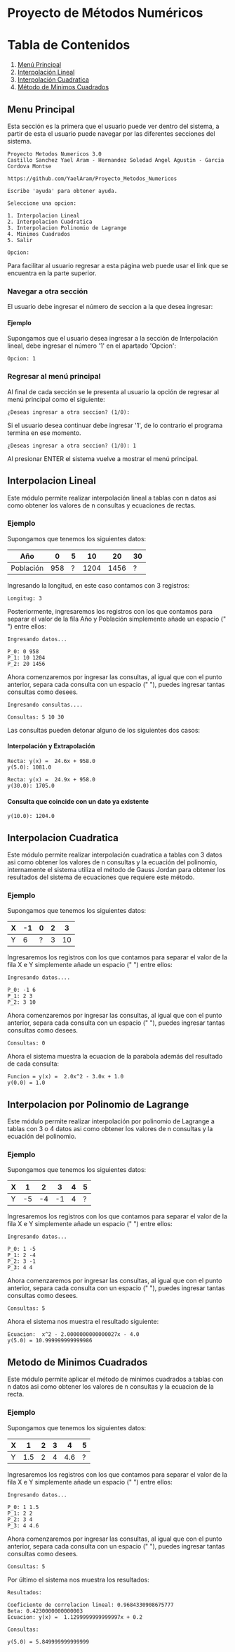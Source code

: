 # Proyecto de Métodos Numéricos

# Tabla de Contenidos
1. [Menú Principal](#menu-principal)
2. [Interpolación Lineal](#interpolacion-lineal)
3. [Interpolación Cuadratica](#interpolacion-cuadratica)
4. [Método de Minimos Cuadrados](#metodo-de-minimos-cuadrados)

## Menu Principal 

Esta sección es la primera que el usuario puede ver dentro del
sistema, a partir de esta el usuario puede navegar por
las diferentes secciones del sistema.

```
Proyecto Metodos Numericos 3.0
Castillo Sanchez Yael Aram - Hernandez Soledad Angel Agustin - Garcia Cordova Montse

https://github.com/YaelAram/Proyecto_Metodos_Numericos

Escribe 'ayuda' para obtener ayuda.

Seleccione una opcion:

1. Interpolacion Lineal
2. Interpolacion Cuadratica
3. Interpolacion Polinomio de Lagrange
4. Minimos Cuadrados
5. Salir

Opcion:
```

Para facilitar al usuario regresar a esta página web puede usar el link 
que se encuentra en la parte superior.

### Navegar a otra sección

El usuario debe ingresar el número de seccion a la que desea ingresar:

#### Ejemplo

Supongamos que el usuario desea ingresar a la sección de Interpolación 
lineal, debe ingresar el número '1' en el apartado 'Opcion':

```
Opcion: 1
```

### Regresar al menú principal

Al final de cada sección se le presenta al usuario la opción de regresar 
al menú principal como el siguiente:

```
¿Deseas ingresar a otra seccion? (1/0):
```

Si el usuario desea continuar debe ingresar '1', de lo contrario el 
programa termina en ese momento.

```
¿Deseas ingresar a otra seccion? (1/0): 1
```

Al presionar ENTER el sistema vuelve a mostrar el menú principal.

## Interpolacion Lineal

Este módulo permite realizar interpolación lineal a tablas
con n datos asi como obtener los valores de n consultas y 
ecuaciones de rectas.

### Ejemplo

Supongamos que tenemos los siguientes datos:

Año | 0 | 5 | 10 | 20 | 30
--- | --- | --- | --- |--- |--- 
Población | 958 | ? | 1204 | 1456 | ?

Ingresando la longitud, en este caso contamos con 3 registros:

```
Longitug: 3
```
Posteriormente, ingresaremos los registros con los que contamos
para separar el valor de la fila Año y Población simplemente
añade un espacio (" ") entre ellos:
```
Ingresando datos...

P_0: 0 958
P_1: 10 1204
P_2: 20 1456
```

Ahora comenzaremos por ingresar las consultas, al igual que con
el punto anterior, separa cada consulta con un espacio (" "),
puedes ingresar tantas consultas como desees.

```
Ingresando consultas....

Consultas: 5 10 30
```
Las consultas pueden detonar alguno de los siguientes dos casos:
#### Interpolación y Extrapolación
```
Recta: y(x) =  24.6x + 958.0
y(5.0): 1081.0

Recta: y(x) =  24.9x + 958.0
y(30.0): 1705.0
```

#### Consulta que coincide con un dato ya existente

```
y(10.0): 1204.0
```

## Interpolacion Cuadratica

Este módulo permite realizar interpolación cuadratica a tablas 
con 3 datos asi como obtener los valores de n consultas y la
ecuación del polinomio, internamente el sistema utiliza el método
de Gauss Jordan para obtener los resultados del sistema de 
ecuaciones que requiere este método.

### Ejemplo

Supongamos que tenemos los siguientes datos:

X | -1 | 0 | 2 | 3 
--- | --- | --- | --- |--- 
Y | 6 | ? | 3 | 10 

Ingresaremos los registros con los que contamos para separar el 
valor de la fila X e Y simplemente añade un espacio (" ") entre 
ellos:

```
Ingresando datos....

P_0: -1 6
P_1: 2 3
P_2: 3 10
```

Ahora comenzaremos por ingresar las consultas, al igual que con 
el punto anterior, separa cada consulta con un espacio (" "), 
puedes ingresar tantas consultas como desees.

```
Consultas: 0
```

Ahora el sistema muestra la ecuacion de la parabola además del 
resultado de cada consulta:

```
Funcion = y(x) =  2.0x^2 - 3.0x + 1.0
y(0.0) = 1.0
```

## Interpolacion por Polinomio de Lagrange

Este módulo permite realizar interpolación por polinomio de 
Lagrange a tablas con 3 o 4 datos asi como obtener los valores de 
n consultas y la ecuación del polinomio.

### Ejemplo

Supongamos que tenemos los siguientes datos:

X | 1 | 2 | 3 | 4 | 5
--- | --- | --- | --- |--- |---
Y | -5 | -4 | -1 | 4 | ?

Ingresaremos los registros con los que contamos para separar 
el valor de la fila X e Y simplemente añade un espacio (" ") 
entre ellos:

```
Ingresando datos...

P_0: 1 -5
P_1: 2 -4
P_2: 3 -1
P_3: 4 4
```

Ahora comenzaremos por ingresar las consultas, al igual que con 
el punto anterior, separa cada consulta con un espacio (" "), 
puedes ingresar tantas consultas como desees.

```
Consultas: 5
```

Ahora el sistema nos muestra el resultado siguiente:

```
Ecuacion:  x^2 - 2.0000000000000027x - 4.0
y(5.0) = 10.999999999999986
```

## Metodo de Minimos Cuadrados

Este módulo permite aplicar el método de minimos cuadrados a
tablas con n datos asi como obtener los valores de n consultas 
y la ecuacion de la recta.

### Ejemplo

Supongamos que tenemos los siguientes datos:

X | 1 | 2 | 3 | 4 | 5
--- | --- | --- | --- |--- |---
Y | 1.5 | 2 | 4 | 4.6 | ?

Ingresaremos los registros con los que contamos para separar 
el valor de la fila X e Y simplemente añade un espacio (" ") 
entre ellos:

```
Ingresando datos...

P_0: 1 1.5
P_1: 2 2
P_2: 3 4
P_3: 4 4.6
```

Ahora comenzaremos por ingresar las consultas, al igual que con 
el punto anterior, separa cada consulta con un espacio (" "), 
puedes ingresar tantas consultas como desees.

```
Consultas: 5
```

Por último el sistema nos muestra los resultados:

```
Resultados:

Coeficiente de correlacion lineal: 0.9684330908675777
Beta: 0.4230000000000003
Ecuacion: y(x) =  1.1299999999999997x + 0.2

Consultas:

y(5.0) = 5.849999999999999
```
